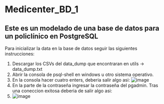 # Medicenter_BD_1

## Este es un modelado de una base de datos para un policlínico en PostgreSQL

Para inicializar la data en la base de datos seguir las siguientes instrucciones:
1. Descargar los CSVs del data_dump que encontraran en utils -> data_dump.txt
2. Abrir la consola de psql-shell en windows u otro sistema operativo.
3. En la consola hacer cuatro enters, deberia salir algo asi:
![image](https://github.com/m41k1204/Medicenter_BD_1/assets/155772773/702dcdbf-286b-4280-b434-f18d752e4863)
4. En la parte de la contraseña ingresar la contraseña del pgadmin. Tras una coneccion exitosa deberia de salir algo asi:
5. ![image](https://github.com/m41k1204/Medicenter_BD_1/assets/155772773/e71775c5-606a-4507-8881-806426ee7580)


